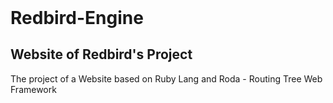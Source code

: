 <!DOCTYPE html>
<head>

</head>
  <meta charset ="UTF-8">
 </head>

   <header>

   </header>

   <h1>Redbird-Engine</h1>
   <h2>Website of Redbird's Project</h2>
   <p>The project of a Website based on Ruby Lang and Roda - Routing Tree Web Framework</P>  
    
   <body>
